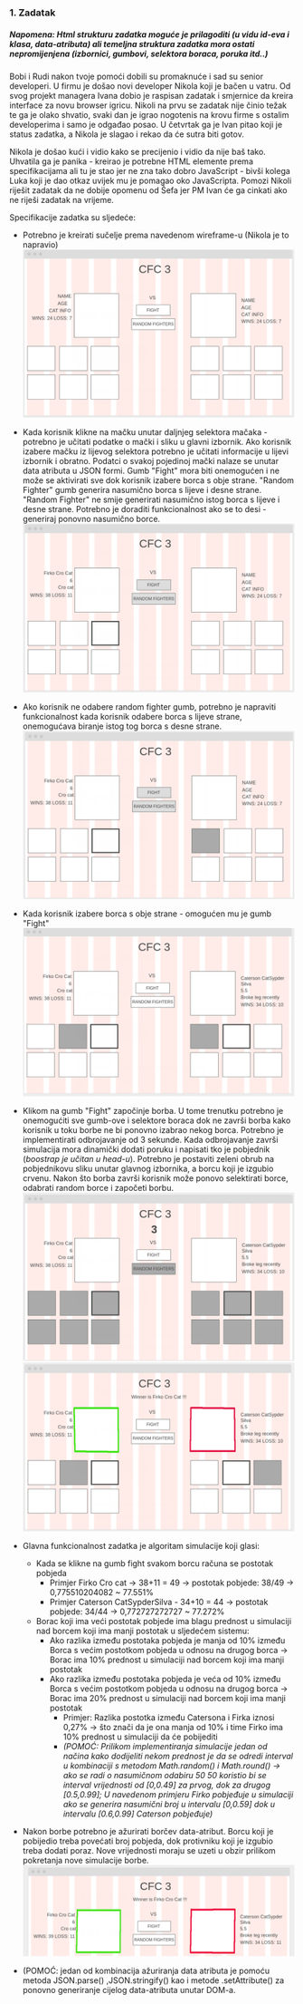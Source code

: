 ### 1. Zadatak

##### Napomena: Html strukturu zadatka moguće je prilagoditi (u vidu id-eva i klasa, data-atributa) ali temeljna struktura zadatka mora ostati nepromijenjena (izbornici, gumbovi, selektora boraca, poruka itd..)

Bobi i Rudi nakon tvoje pomoći dobili su promaknuće i sad su senior developeri. U firmu je došao novi developer Nikola koji je  bačen u vatru. Od svog projekt managera Ivana dobio je raspisan zadatak i smjernice da kreira interface za novu browser igricu. Nikoli na prvu se zadatak nije činio težak te ga je olako shvatio, svaki dan je igrao nogotenis na krovu firme s ostalim developerima i samo je odgađao posao. U četvrtak ga je Ivan pitao koji je status zadatka, a Nikola je slagao i rekao da će sutra biti gotov.

Nikola je došao kući i vidio kako se precijenio i vidio da nije baš tako. Uhvatila ga je panika - kreirao je potrebne HTML elemente prema specifikacijama ali tu je stao jer ne zna tako dobro JavaScript - bivši kolega Luka koji je dao otkaz uvijek mu je pomagao oko JavaScripta. Pomozi Nikoli riješit zadatak da ne dobije opomenu od Šefa jer PM Ivan će ga cinkati ako ne riješi zadatak na vrijeme.

Specifikacije zadatka su sljedeće:

* Potrebno je kreirati sučelje prema navedenom wireframe-u (Nikola je to napravio) 
  ![01](./docs/01.png)

* Kada korisnik klikne na mačku unutar daljnjeg selektora mačaka - potrebno je učitati podatke o mački i sliku u glavni izbornik. Ako korisnik izabere mačku iz lijevog selektora potrebno je učitati informacije u lijevi izbornik i obratno. Podatci o svakoj pojedinoj mački nalaze se unutar data atributa u JSON formi. Gumb "Fight" mora biti onemogućen i ne može se aktivirati sve dok korisnik izabere borca s obje strane. "Random Fighter" gumb generira nasumično borca s lijeve i desne strane. "Random Fighter" ne smije generirati nasumično istog borca s lijeve i desne strane. Potrebno je doraditi funkcionalnost ako se to desi - generiraj ponovno nasumično borce.
   ![02](./docs/02.png)

* Ako korisnik ne odabere random fighter gumb, potrebno je napraviti funkcionalnost kada korisnik odabere borca s lijeve strane, onemogućava biranje istog tog borca s desne strane. 
  ![03](./docs/03.png)

* Kada korisnik izabere borca s obje strane - omogućen mu je gumb "Fight"
  ![04](./docs/04.png)

* Klikom na gumb "Fight" započinje borba. U tome trenutku potrebno je onemogućiti sve gumb-ove i selektore boraca dok ne završi borba kako korisnik u toku borbe ne bi ponovno izabrao nekog borca. Potrebno je implementirati odbrojavanje od 3 sekunde. Kada odbrojavanje završi simulacija mora dinamički dodati poruku i napisati tko je pobjednik (*boostrap je učitan u head-u*). Potrebno je postaviti zeleni obrub na pobjednikovu sliku unutar glavnog izbornika, a borcu koji je izgubio crvenu. Nakon što borba završi korisnik može ponovo selektirati borce, odabrati random borce i započeti borbu.
 ![05](./docs/05.png)
 ![06](./docs/06.png)

* Glavna funkcionalnost zadatka je algoritam simulacije koji glasi:
  * Kada se klikne na gumb fight svakom borcu računa se postotak pobjeda 
    * Primjer Firko Cro cat -> 38+11 = 49 -> postotak pobjede: 38/49 -> 0,775510204082 ~ 77.551%
    * Primjer Caterson CatSypderSilva - 34+10 = 44 -> postotak pobjede: 34/44 -> 0,772727272727 ~ 77.272%
  * Borac koji ima veći postotak pobjede ima blagu prednost u simulaciji nad borcem koji ima manji postotak u sljedećem sistemu:
    * Ako razlika između postotaka pobjeda je manja od 10% između Borca s većim postotkom pobjeda u odnosu na drugog borca -> Borac ima 10% prednost u simulaciji nad borcem koji ima manji postotak
    * Ako razlika između postotaka pobjeda je veća od 10% između Borca s većim postotkom pobjeda u odnosu na drugog borca -> Borac ima 20% prednost u simulaciji nad borcem koji ima manji postotak
      * Primjer: Razlika postotka između Catersona i Firka iznosi 0,27% -> što znači da je ona manja od 10% i time Firko ima 10% prednost u simulaciji da će pobijediti
      * *(POMOĆ: Prilikom implementiranja simulacije jedan od načina kako dodijeliti nekom prednost je da se odredi interval u kombinaciji s metodom Math.random() i Math.round() -> ako se radi o nasumičnom odabiru 50 50 koristio bi se interval vrijednosti od [0,0.49] za prvog, dok za drugog [0.5,0.99]; U navedenom primjeru Firko pobjeđuje u simulaciji ako se generira nasumični broj u intervalu [0,0.59] dok u intervalu [0.6,0.99] Caterson pobjeđuje)*

* Nakon borbe potrebno je ažurirati borčev data-atribut. Borcu koji je pobijedio treba povećati broj pobjeda, dok protivniku koji je izgubio treba dodati poraz. Nove vrijednosti moraju se uzeti u obzir prilikom pokretanja nove simulacije borbe.
 ![07](./docs/07.png)

*  (POMOĆ: jedan od kombinacija ažuriranja data atributa je pomoću metoda JSON.parse() ,JSON.stringify() kao i metode .setAttribute() za ponovno generiranje cijelog data-atributa unutar DOM-a.